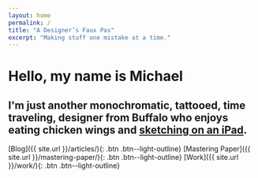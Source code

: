 ```yaml
---
layout: home
permalink: /
title: "A Designer’s Faux Pas"
excerpt: "Making stuff one mistake at a time."
---
```


<h1 class="home__title">Hello, my name is <span>Michael</span></h1>

<h2 class="home__excerpt">
  <span>I'm just another</span>
  <span class="home__words-wrapper">
    <b class="is--visible">monochromatic,</b>
    <b>tattooed,</b>
    <b>time traveling,</b>
  </span>
  <span>designer from Buffalo who enjoys eating chicken wings and <a href="{{ site.url }}/paperfaces/">sketching on an iPad</a>.</span>
</h2>

[Blog]({{ site.url }}/articles/){: .btn .btn--light-outline} [Mastering Paper]({{ site.url }}/mastering-paper/){: .btn .btn--light-outline} [Work]({{ site.url }}/work/){: .btn .btn--light-outline}
